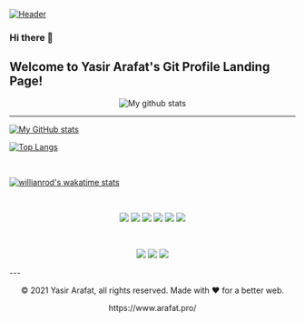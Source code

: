 [![Header](https://user-images.githubusercontent.com/3014435/141130174-6c17675c-5487-4219-b533-145b8949d3e4.jpg "Welcome to Yasir Arafat's Git Profile Landing Page!")](https://www.arafat.pro/)
<br/>

### Hi there 👋

## Welcome to Yasir Arafat's Git Profile Landing Page!

<p align="center">
<img align="center" src="https://github-readme-streak-stats.herokuapp.com?user=arafat-pro&theme=vue&hide_border=true&date_format=M%20j%5B%2C%20Y%5D" alt="My github stats" />
</p>

<hr/>

[![My GitHub stats](https://github-readme-stats.vercel.app/api?username=arafat-pro&theme=vue&&show_icons=true)](https://github.com/arafat-pro)

[![Top Langs](https://github-readme-stats.vercel.app/api/top-langs/?username=arafat-pro&langs_count=10&theme=vue)](https://github.com/arafat-pro/)

<br/>

[![willianrod's wakatime stats](https://github-readme-stats.vercel.app/api/wakatime?username=arafat_pro)](https://wakatime.com/@arafat_pro)

<br/>


<p align="center">
  <img src="https://img.shields.io/badge/C%23-239120?style=for-the-badge&logo=c-sharp&logoColor=white" />
  <img src="https://img.shields.io/badge/.NET-512BD4?style=for-the-badge&logo=dotnet&logoColor=white" />
  <img src="https://img.shields.io/badge/Visual_Studio-5C2D91?style=for-the-badge&logo=visual%20studio&logoColor=white" />  
  <img src="https://img.shields.io/badge/Angular-DD0031?style=for-the-badge&logo=angular&logoColor=white" />
  <img src="https://img.shields.io/badge/Bootstrap-563D7C?style=for-the-badge&logo=bootstrap&logoColor=white" />  
  <img src="https://img.shields.io/badge/Windows-0078D6?style=for-the-badge&logo=windows&logoColor=white" />
</p>

<br/>
<p align="center">
<a href="https://www.linkedin.com/in/arafat-pro/"><img src="https://img.icons8.com/color/96/000000/linkedin.png"/></a> <a href="https://stackoverflow.com/cv/arafat.pro"><img src="https://img.icons8.com/color/96/000000/stackoverflow.png"/></a> <a href="mailto:yasirarafat.net@gmail.com"><img src="https://img.icons8.com/fluency/96/000000/send-mass-email.png"/></a>
</p>
---
<p align="center"> © 2021 Yasir Arafat, all rights reserved. Made with ❤️ for a better web. </p>
<p align="center">
https://www.arafat.pro/
</p>

